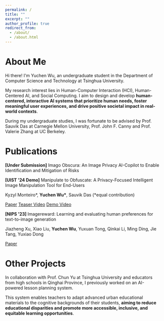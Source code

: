 ```yaml
---
permalink: /
title: ""
excerpt: ""
author_profile: true
redirect_from: 
  - /about/
  - /about.html
---
```


<span class='anchor' id='about-me'></span>

<h1 style="border: 0;">About Me</h1>

Hi there! I'm Yuchen Wu, an undergraduate student in the Department of Computer Science and Technology at Tsinghua University. 

My research interest lies in Human-Computer Interaction (HCI), Human-Centered AI, and Social Computing. I aim to design and develop <b>human-centered, interactive AI systems that prioritize human needs, foster meaningful user experiences, and drive positive societal impact in real-world contexts</b>.

During my undergraduate studies, I was fortunate to be advised by <a href="https://sauvik.me" style="text-decoration: none;">Prof. Sauvik Das</a> at Carnegie Mellon University, <a href="https://www2.eecs.berkeley.edu/Faculty/Homepages/canny.html" style="text-decoration: none;">Prof. John F. Canny</a> and <a href="https://haas.berkeley.edu/faculty/valerie-zhang/" style="text-decoration: none;"> Prof. Valerie Zhang</a> at UC Berkeley.

<!-- # 🔥 News
- *2022.02*: &nbsp;🎉🎉 Lorem ipsum dolor sit amet, consectetur adipiscing elit. Vivamus ornare aliquet ipsum, ac tempus justo dapibus sit amet. 
- *2022.02*: &nbsp;🎉🎉 Lorem ipsum dolor sit amet, consectetur adipiscing elit. Vivamus ornare aliquet ipsum, ac tempus justo dapibus sit amet.  -->

<!-- 📝 Publications -->
<span class='anchor' id='publications'></span>

<h1 style="border: 0">Publications</h1>

<!-- <div class='paper-box'><div class='paper-box-image'><img src='images/500x300.png' alt="sym" width="100%"></div>
<div class='paper-box-text' markdown="1">

[Deep Residual Learning for Image Recognition](https://openaccess.thecvf.com/content_cvpr_2016/papers/He_Deep_Residual_Learning_CVPR_2016_paper.pdf), **Kaiming He**, Xiangyu Zhang, Shaoqing Ren, Jian Sun

**CVPR, 2016** \| [**Project**](https://scholar.google.com/citations?view_op=view_citation&hl=zh-CN&user=DhtAFkwAAAAJ&citation_for_view=DhtAFkwAAAAJ:ALROH1vI_8AC) <strong><span class='show_paper_citations' data='DhtAFkwAAAAJ:ALROH1vI_8AC'></span></strong>
- Lorem ipsum dolor sit amet, consectetur adipiscing elit. Vivamus ornare aliquet ipsum, ac tempus justo dapibus sit amet. 
</div>
</div>

- [Lorem ipsum dolor sit amet, consectetur adipiscing elit. Vivamus ornare aliquet ipsum, ac tempus justo dapibus sit amet](https://github.com), A, B, C, **CVPR 2020** -->

<div class='paper-box'>
<p class='paper-title'><b>[Under Submission]</b> Imago Obscura: An Image Privacy AI-Copilot to Enable Identification and Mitigation of Risks</p>
</div>

<div class='paper-box'>
<p class='paper-title'><b>[UIST '24 Demo]</b> Manipulate to Obfuscate: A Privacy-Focused Intelligent Image Manipulation Tool for End-Users</p>
<p class='paper-author'>Kyzyl Monteiro*, <b>Yuchen Wu*</b>, Sauvik Das (*equal contribution)</p>
<a href="https://doi.org/10.1145/3672539.3686778" class='paper-link'>Paper</a>
<a href="https://youtu.be/WAKPAew2X0M" class="paper-link">Teaser Video</a>
<a href="https://youtu.be/F7omBmMEDYU" class="paper-link">Demo Video</a>
</div>

<div class='paper-box' style="border: 0">
<p class='paper-title'><b>[NIPS '23] </b> Imagereward: Learning and evaluating human preferences for text-to-image generation</p>
<p class='paper-author'>Jiazheng Xu, Xiao Liu, <b>Yuchen Wu</b>, Yuxuan Tong, Qinkai Li, Ming Ding, Jie Tang, Yuxiao Dong</p>
<a href="https://dl.acm.org/doi/10.5555/3666122.3666822" class="paper-link">Paper</a>
</div>

<h1 style="border: 0">Other Projects</h1>
In collaboration with <a href="https://pi.cs.tsinghua.edu.cn/lab/people/ChunYu/" style="text-decoration: none;">Prof. Chun Yu</a> at Tsinghua University and educators from  high schools in Qinghai Province, I previously worked on an AI-powered lesson planning system. 

This system enables teachers to adapt advanced urban educational materials to the cognitive backgrounds of their students, <b>aiming to reduce educational disparities and promote more accessible, inclusive, and equitable learning opportunities</b>.


<!-- # 🎖 Honors and Awards
- *2021.10* Lorem ipsum dolor sit amet, consectetur adipiscing elit. Vivamus ornare aliquet ipsum, ac tempus justo dapibus sit amet. 
- *2021.09* Lorem ipsum dolor sit amet, consectetur adipiscing elit. Vivamus ornare aliquet ipsum, ac tempus justo dapibus sit amet. 

# 📖 Educations
- *2019.06 - 2022.04 (now)*, Lorem ipsum dolor sit amet, consectetur adipiscing elit. Vivamus ornare aliquet ipsum, ac tempus justo dapibus sit amet. 
- *2015.09 - 2019.06*, Lorem ipsum dolor sit amet, consectetur adipiscing elit. Vivamus ornare aliquet ipsum, ac tempus justo dapibus sit amet. 

# 💬 Invited Talks
- *2021.06*, Lorem ipsum dolor sit amet, consectetur adipiscing elit. Vivamus ornare aliquet ipsum, ac tempus justo dapibus sit amet. 
- *2021.03*, Lorem ipsum dolor sit amet, consectetur adipiscing elit. Vivamus ornare aliquet ipsum, ac tempus justo dapibus sit amet.  \| [\[video\]](https://github.com/)

# 💻 Internships
- *2019.05 - 2020.02*, [Lorem](https://github.com/), China. -->